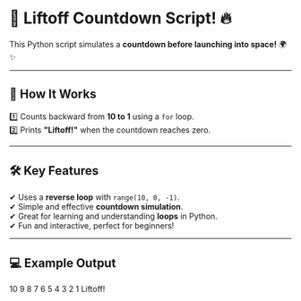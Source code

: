 # 🚀 Liftoff Countdown Script! 🔥

This Python script simulates a **countdown before launching into space!** 🌍✨

---

## 📌 How It Works

1️⃣ Counts backward from **10 to 1** using a `for` loop.  
2️⃣ Prints **"Liftoff!"** when the countdown reaches zero.

---

## 🛠 Key Features

✔ Uses a **reverse loop** with `range(10, 0, -1)`.  
✔ Simple and effective **countdown simulation**.  
✔ Great for learning and understanding **loops** in Python.  
✔ Fun and interactive, perfect for beginners!

---

## 💻 Example Output

10
9
8
7
6
5
4
3
2
1
Liftoff!

